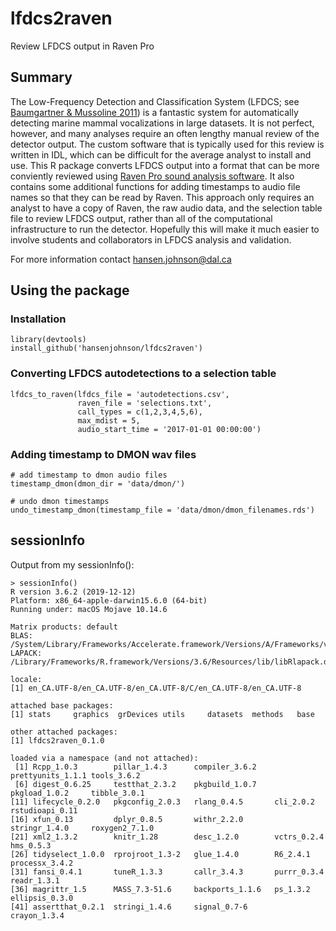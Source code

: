 # lfdcs2raven
Review LFDCS output in Raven Pro

## Summary

The Low-Frequency Detection and Classification System (LFDCS; see [Baumgartner & Mussoline 2011](https://www.whoi.edu/cms/files/JASMAN12952889_85804.pdf)) is a fantastic system for automatically detecting marine mammal vocalizations in large datasets. It is not perfect, however, and many analyses require an often lengthy manual review of the detector output. The custom software that is typically used for this review is written in IDL, which can be difficult for the average analyst to install and use. This R package converts LFDCS output into a format that can be more conviently reviewed using [Raven Pro sound analysis software](http://ravensoundsoftware.com/software/raven-pro/). It also contains some additional functions for adding timestamps to audio file names so that they can be read by Raven. This approach only requires an analyst to have a copy of Raven, the raw audio data, and the selection table file to review LFDCS output, rather than all of the computational infrastructure to run the detector. Hopefully this will make it much easier to involve students and collaborators in LFDCS analysis and validation.

For more information contact hansen.johnson@dal.ca

## Using the package

### Installation
```
library(devtools)
install_github('hansenjohnson/lfdcs2raven')
```
 
### Converting LFDCS autodetections to a selection table
```
lfdcs_to_raven(lfdcs_file = 'autodetections.csv',
               raven_file = 'selections.txt',
               call_types = c(1,2,3,4,5,6),
               max_mdist = 5,
               audio_start_time = '2017-01-01 00:00:00')
```

### Adding timestamp to DMON wav files
```
# add timestamp to dmon audio files
timestamp_dmon(dmon_dir = 'data/dmon/')

# undo dmon timestamps
undo_timestamp_dmon(timestamp_file = 'data/dmon/dmon_filenames.rds')
```

## sessionInfo

Output from my sessionInfo():
```
> sessionInfo()
R version 3.6.2 (2019-12-12)
Platform: x86_64-apple-darwin15.6.0 (64-bit)
Running under: macOS Mojave 10.14.6

Matrix products: default
BLAS:   /System/Library/Frameworks/Accelerate.framework/Versions/A/Frameworks/vecLib.framework/Versions/A/libBLAS.dylib
LAPACK: /Library/Frameworks/R.framework/Versions/3.6/Resources/lib/libRlapack.dylib

locale:
[1] en_CA.UTF-8/en_CA.UTF-8/en_CA.UTF-8/C/en_CA.UTF-8/en_CA.UTF-8

attached base packages:
[1] stats     graphics  grDevices utils     datasets  methods   base     

other attached packages:
[1] lfdcs2raven_0.1.0

loaded via a namespace (and not attached):
 [1] Rcpp_1.0.3        pillar_1.4.3      compiler_3.6.2    prettyunits_1.1.1 tools_3.6.2      
 [6] digest_0.6.25     testthat_2.3.2    pkgbuild_1.0.7    pkgload_1.0.2     tibble_3.0.1     
[11] lifecycle_0.2.0   pkgconfig_2.0.3   rlang_0.4.5       cli_2.0.2         rstudioapi_0.11  
[16] xfun_0.13         dplyr_0.8.5       withr_2.2.0       stringr_1.4.0     roxygen2_7.1.0   
[21] xml2_1.3.2        knitr_1.28        desc_1.2.0        vctrs_0.2.4       hms_0.5.3        
[26] tidyselect_1.0.0  rprojroot_1.3-2   glue_1.4.0        R6_2.4.1          processx_3.4.2   
[31] fansi_0.4.1       tuneR_1.3.3       callr_3.4.3       purrr_0.3.4       readr_1.3.1      
[36] magrittr_1.5      MASS_7.3-51.6     backports_1.1.6   ps_1.3.2          ellipsis_0.3.0   
[41] assertthat_0.2.1  stringi_1.4.6     signal_0.7-6      crayon_1.3.4    
```
